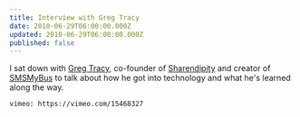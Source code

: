 ```yaml
---
title: Interview with Greg Tracy
date: 2010-06-29T06:00:00.000Z
updated: 2010-06-29T06:00:00.000Z
published: false
---
```


I sat down with [Greg Tracy](http://www.gregtracy.com/), co-founder of [Sharendipity](http://www.sharendipity.com/) and creator of [SMSMyBus](http://www.smsmybus.com/) to talk about how he got into technology and what he's learned along the way.

`vimeo: https://vimeo.com/15468327`

